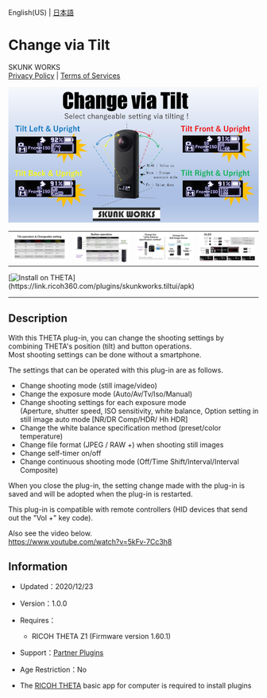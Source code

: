 English(US) | [日本語](README.ja.md)

# Change via Tilt
SKUNK WORKS  
[Privacy Policy](../../README.md#privacy-policy) | [Terms of Services](../../README.md#terms-of-services)

<div align="center">
 <img src="1.png">

 <table>
  <tr>
   <td><img src="2.png"></td>
   <td><img src="3.png"></td>
   <td><img src="4.png"></td>
   <td><img src="5.png"></td>
  </tr>
 </table>
</div>

[![Install on THETA](https://assets.ricoh360.com/image/upload/v1/front/theta/install-button.svg?)](https://link.ricoh360.com/plugins/skunkworks.tiltui/apk)

***

## Description
With this THETA plug-in, you can change the shooting settings by combining THETA's position (tilt) and button operations.  
Most shooting settings can be done without a smartphone.  
  
The settings that can be operated with this plug-in are as follows.  
  
- Change shooting mode (still image/video)
- Change the exposure mode (Auto/Av/Tv/Iso/Manual)
- Change shooting settings for each exposure mode  
(Aperture, shutter speed, ISO sensitivity, white balance, Option setting in still image auto mode [NR/DR Comp/HDR/ Hh HDR]
- Change the white balance specification method (preset/color temperature)
- Change file format (JPEG / RAW +) when shooting still images
- Change self-timer on/off
- Change continuous shooting mode (Off/Time Shift/Interval/Interval Composite)
  
When you close the plug-in, the setting change made with the plug-in is saved and will be adopted when the plug-in is restarted.  
  
This plug-in is compatible with remote controllers (HID devices that send out the "Vol +" key code).  
  
Also see the video below.  
https://www.youtube.com/watch?v=5kFv-7Cc3h8  
  
  
## Information
  * Updated：2020/12/23
  * Version：1.0.0
  * Requires：
    * RICOH THETA Z1 (Firmware version 1.60.1)
  * Support：[Partner Plugins](https://github.com/theta-skunkworks/theta-plugin-tilt-ui/blob/main/README.md)
  * Age Restriction：No

* The [RICOH THETA](https://theta360.com/ja/about/application/pc.html#app-detail-01) basic app for computer is required to install plugins
